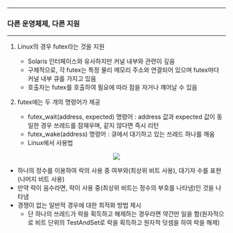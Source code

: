 -----
### 다른 운영체제, 다른 지원
-----
1. Linux의 경우 futex라는 것을 지원
   - Solaris 인터페이스와 유사하지만 커널 내부와 관련이 깊음
   - 구체적으로, 각 futex는 특정 물리 메모리 주소와 연결되어 있으며 futex마다 커널 내부 큐를 가지고 있음
   - 호출자는 futex를 호출하여 필요에 따라 잠을 자거나 꺠어날 수 있음

2. futex에는 두 개의 명령어가 제공
   - futex_wait(address, expected) 명령어 : address 값과 expected 값이 동일한 경우 쓰레드를 잠재우며, 같지 않다면 즉시 리턴
   - futex_wake(address) 명령어 : 큐에서 대기하고 있는 쓰레드 하나를 깨움
   - Linux에서 사용법
<div align="center">
<img src="https://github.com/user-attachments/assets/1c237e4d-08e0-4c41-b829-50494abda4d9">
</div>

   - 하나의 정수를 이용하여 락의 사용 중 여부와(최상위 비트 사용), 대기자 수를 표현(나머지 비트 사용)
   - 만약 락이 음수라면, 락이 사용 중(최상위 비트는 정수의 부호를 나타냄)인 것을 나타냄
   - 경쟁이 없는 일반적 경우에 대한 최적화 방법 제시
     + 단 하나의 쓰레드가 락을 획득하고 해제하는 경우라면 약간만 일을 함(원자적으로 비트 단위의 TestAndSet로 락을 획득하고 원자적 덧셈을 하여 락을 해제)
     
